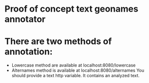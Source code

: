 # Proof of concept  text geonames annotator

# There are two methods of annotation:
* Lowercase method are available at localhost:8080/lowercase
* Alternames method is available at localhost:8080/alternames
You should provide a text http variable. It contains an  analyzed text.
